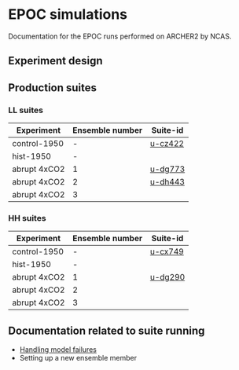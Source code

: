 # EPOC simulations

Documentation for the EPOC runs performed on ARCHER2 by NCAS. 

## Experiment design 

## Production suites

### LL suites 

| Experiment | Ensemble number | Suite-id |
| --- | --- | --- |
| control-1950 | - | [u-cz422](cz422) | 
| hist-1950 | - | |
| abrupt 4xCO2 | 1 | [u-dg773](dg773) |
| abrupt 4xCO2 | 2 | [u-dh443](dh443) |
| abrupt 4xCO2 | 3 | |

### HH suites

| Experiment | Ensemble number | Suite-id |
| --- | --- | --- |
| control-1950 | - | [u-cx749](cx749) | 
| hist-1950 | - | |
| abrupt 4xCO2 | 1 | [u-dg290](dg290) |
| abrupt 4xCO2 | 2 | |
| abrupt 4xCO2 | 3 | |

## Documentation related to suite running 

* [Handling model failures](model_failures)
* Setting up a new ensemble member
